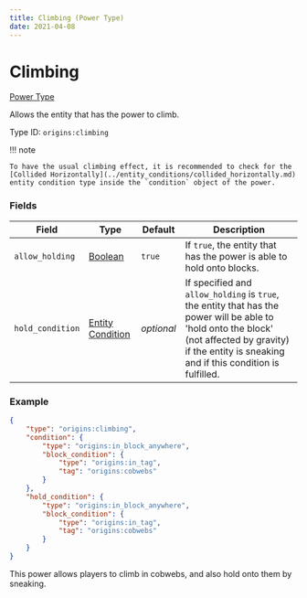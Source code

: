 ```yaml
---
title: Climbing (Power Type)
date: 2021-04-08
---
```


# Climbing

[Power Type](../power_types.md)

Allows the entity that has the power to climb.

Type ID: `origins:climbing`

!!! note

    To have the usual climbing effect, it is recommended to check for the [Collided Horizontally](../entity_conditions/collided_horizontally.md) entity condition type inside the `condition` object of the power.

### Fields

Field  | Type | Default | Description
-------|------|---------|-------------
`allow_holding` | [Boolean](../data_types/boolean.md) | `true` | If `true`, the entity that has the power is able to hold onto blocks.
`hold_condition` | [Entity Condition](../entity_conditions.md) | _optional_ | If specified and `allow_holding` is `true`, the entity that has the power will be able to 'hold onto the block' (not affected by gravity) if the entity is sneaking and if this condition is fulfilled.

### Example
```json
{
    "type": "origins:climbing",
    "condition": {
		"type": "origins:in_block_anywhere",
		"block_condition": {
			"type": "origins:in_tag",
			"tag": "origins:cobwebs"
		}
    },
    "hold_condition": {
		"type": "origins:in_block_anywhere",
		"block_condition": {
			"type": "origins:in_tag",
			"tag": "origins:cobwebs"
		}
    }
}
```
This power allows players to climb in cobwebs, and also hold onto them by sneaking.
